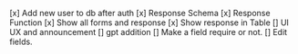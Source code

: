 [x] Add new user to db after auth
[x] Response Schema
[x] Response Function
[x] Show all forms and response
[x] Show response in Table
[] UI UX and announcement 
[] gpt addition 
[] Make a field require or not.
[] Edit fields.